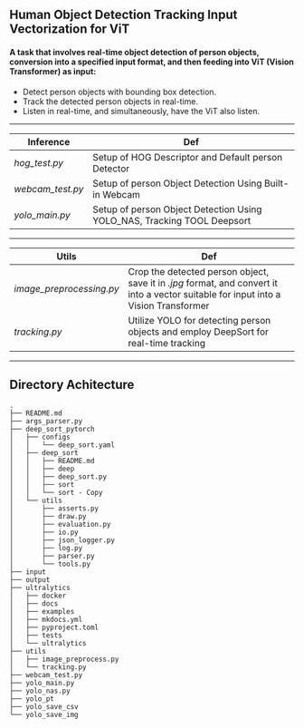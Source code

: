 ## Human Object Detection Tracking Input Vectorization for ViT


#### A task that involves real-time object detection of person objects, conversion into a specified input format, and then feeding into ViT (Vision Transformer) as input:
* Detect person objects with bounding box detection.
* Track the detected person objects in real-time.
* Listen in real-time, and simultaneously, have the ViT also listen.

---
| Inference | Def | 
|----------|----------|
| *hog_test.py*   | Setup of HOG Descriptor and Default person Detector| 
| *webcam_test.py*   | Setup of person Object Detection Using Built-in Webcam   | 
| *yolo_main.py*   | Setup of person Object Detection Using YOLO_NAS, Tracking TOOL Deepsort   |    

---

| Utils | Def | 
|----------|----------|
| *image_preprocessing.py*   | Crop the detected person object, save it in *_.jpg_* format, and convert it into a vector suitable for input into a Vision Transformer | 
| *tracking.py*   | Utilize YOLO for detecting person objects and employ DeepSort for real-time tracking  | 

---


## Directory Achitecture

```
.
├── README.md
├── args_parser.py
├── deep_sort_pytorch
│   ├── configs
│   │   └── deep_sort.yaml
│   ├── deep_sort
│   │   ├── README.md
│   │   ├── deep
│   │   ├── deep_sort.py
│   │   ├── sort
│   │   └── sort - Copy
│   └── utils
│       ├── asserts.py
│       ├── draw.py
│       ├── evaluation.py
│       ├── io.py
│       ├── json_logger.py
│       ├── log.py
│       ├── parser.py
│       └── tools.py
├── input
├── output
├── ultralytics
│   ├── docker
│   ├── docs
│   ├── examples
│   ├── mkdocs.yml
│   ├── pyproject.toml
│   ├── tests
│   └── ultralytics
├── utils
│   ├── image_preprocess.py
│   └── tracking.py
├── webcam_test.py
├── yolo_main.py
├── yolo_nas.py
├── yolo_pt
├── yolo_save_csv
└── yolo_save_img
```

